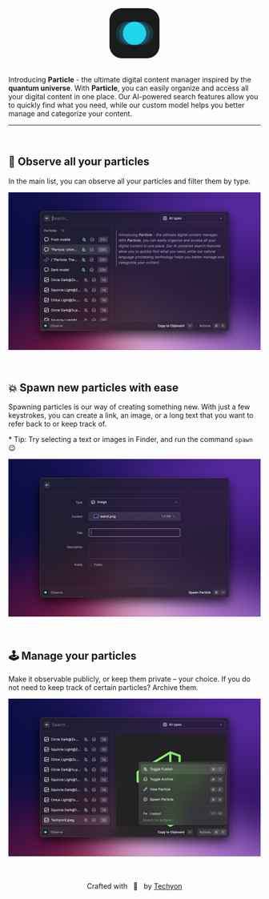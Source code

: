 <div style="text-align: center;">
 <img width="100" src="assets/particle@dark.png">
</div>

<br>

Introducing **Particle** - the ultimate digital content manager inspired by the **quantum universe**. With **Particle**, you can easily organize and access all your digital content in one place. Our AI-powered search features allow you to quickly find what you need, while our custom model helps you better manage and categorize your content.

---

<br>

## 🔬 Observe all your particles

In the main list, you can observe all your particles and filter them by type.

![](metadata/particle-2.png)

<br>

## 💥 Spawn new particles with ease

Spawning particles is our way of creating something new. With just a few keystrokes, you can create a link, an image, or a long text that you want to refer back to or keep track of.

\* Tip: Try selecting a text or images in Finder, and run the command `spawn` 😉

![](metadata/particle-3.png)

<br>

## 🕹️ Manage your particles

Make it observable publicly, or keep them private – your choice. If you do not need to keep track of certain particles? Archive them.

![](metadata/particle-4.png)

<br>
<br>

<div style="text-align: center;">
  Crafted with &nbsp; 💚 &nbsp; by <a href="https://github.com/techyonx">Techyon</a>
</div>
